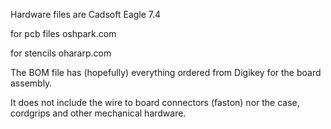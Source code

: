 Hardware files are Cadsoft Eagle 7.4

for pcb files
oshpark.com

for stencils
ohararp.com

The BOM file has (hopefully) everything ordered from Digikey for the board assembly.

It does not include the wire to board connectors (faston) nor the case, cordgrips
and other mechanical hardware.


